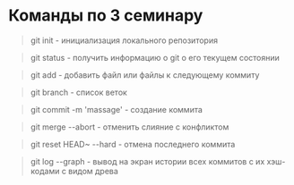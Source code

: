# Команды по 3 семинару

> git init - инициализация локального репозитория

> git status - получить информацию о git о его текущем состоянии

> git add - добавить файл или файлы к следующему коммиту

> git branch - список веток

> git commit -m 'massage' - создание коммита

> git merge --abort - отменить слияние с конфликтом

> git reset HEAD~ --hard - отмена последнего коммита

> git log --graph - вывод на экран истории всех коммитов с их хэш-кодами с видом древа
